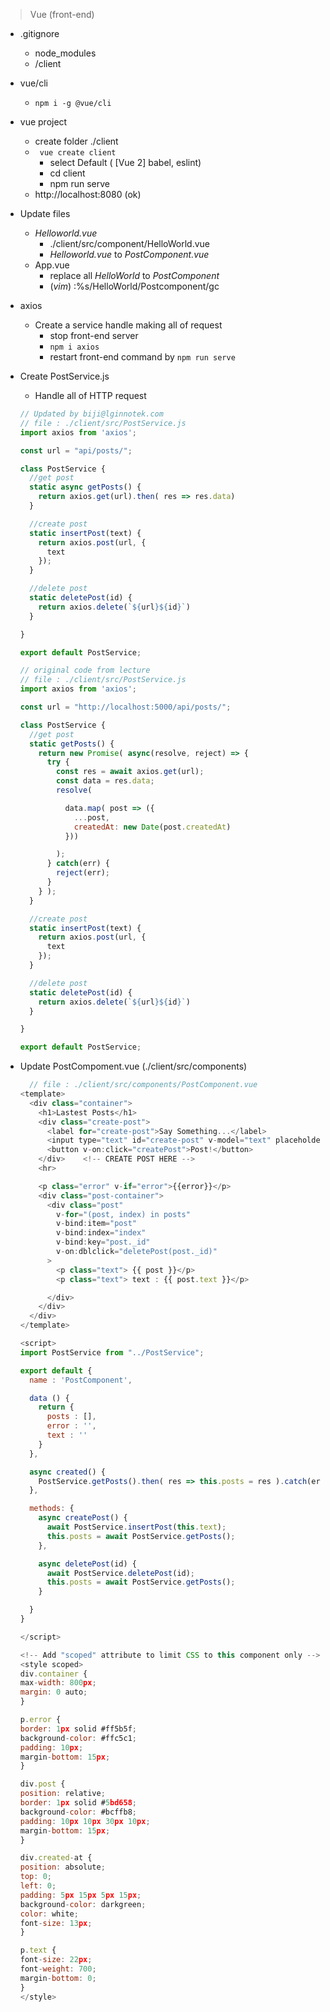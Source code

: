 > Vue (front-end)
> 
* .gitignore
  * node_modules
  * /client

* vue/cli
  * ```npm i -g @vue/cli```

* vue project
  * create folder ./client
  * ``` vue create client```
    * select Default ( [Vue 2] babel, eslint)
    * cd client
    * npm run serve
  * http://localhost:8080 (ok)

* Update files
  * *Helloworld.vue*
    * ./client/src/component/HelloWorld.vue
    * *Helloworld.vue* to *PostComponent.vue*
  * App.vue
    * replace all *HelloWorld* to *PostComponent*
    * (*vim*) :%s/HelloWorld/Postcomponent/gc

* axios
  * Create a service handle making all of request
    * stop front-end server
    * ```npm i axios```
    * restart front-end command by ```npm run serve```

* Create PostService.js
  * Handle all of HTTP request
  ```js
  // Updated by biji@lginnotek.com
  // file : ./client/src/PostService.js 
  import axios from 'axios';

  const url = "api/posts/";

  class PostService {
    //get post
    static async getPosts() {
      return axios.get(url).then( res => res.data)
    }

    //create post
    static insertPost(text) {
      return axios.post(url, {
        text
      });
    }

    //delete post
    static deletePost(id) {
      return axios.delete(`${url}${id}`)
    }

  }

  export default PostService;

  ```

  ```js
  // original code from lecture
  // file : ./client/src/PostService.js
  import axios from 'axios';

  const url = "http://localhost:5000/api/posts/";

  class PostService {
    //get post
    static getPosts() {
      return new Promise( async(resolve, reject) => {
        try {
          const res = await axios.get(url);
          const data = res.data;
          resolve(

            data.map( post => ({
              ...post,
              createdAt: new Date(post.createdAt)
            }))

          );
        } catch(err) {
          reject(err);
        }
      } );
    }

    //create post
    static insertPost(text) {
      return axios.post(url, {
        text
      });
    }

    //delete post
    static deletePost(id) {
      return axios.delete(`${url}${id}`)
    }

  }

  export default PostService;
  ```

* Update PostCompoment.vue (./client/src/components)
  ```js
    // file : ./client/src/components/PostComponent.vue
  <template>
    <div class="container">
      <h1>Lastest Posts</h1>
      <div class="create-post">
        <label for="create-post">Say Something...</label>
        <input type="text" id="create-post" v-model="text" placeholder="Create a post">
        <button v-on:click="createPost">Post!</button>
      </div>    <!-- CREATE POST HERE -->
      <hr>

      <p class="error" v-if="error">{{error}}</p>
      <div class="post-container">
        <div class="post"
          v-for="(post, index) in posts"
          v-bind:item="post"
          v-bind:index="index"
          v-bind:key="post._id" 
          v-on:dblclick="deletePost(post._id)"
        >
          <p class="text"> {{ post }}</p>
          <p class="text"> text : {{ post.text }}</p>

        </div>
      </div>
    </div>
  </template>

  <script>
  import PostService from "../PostService";

  export default {
    name : 'PostComponent',

    data () {
      return {
        posts : [],
        error : '',
        text : ''
      }
    },

    async created() {
      PostService.getPosts().then( res => this.posts = res ).catch(err=>this.error = err);
    },

    methods: {
      async createPost() {
        await PostService.insertPost(this.text);
        this.posts = await PostService.getPosts();
      },

      async deletePost(id) {
        await PostService.deletePost(id);
        this.posts = await PostService.getPosts();
      }

    }
  }

  </script>

  <!-- Add "scoped" attribute to limit CSS to this component only -->
  <style scoped>
  div.container {
  max-width: 800px;
  margin: 0 auto;
  }

  p.error {
  border: 1px solid #ff5b5f;
  background-color: #ffc5c1;
  padding: 10px;
  margin-bottom: 15px;
  }

  div.post {
  position: relative;
  border: 1px solid #5bd658;
  background-color: #bcffb8;
  padding: 10px 10px 30px 10px;
  margin-bottom: 15px;
  }

  div.created-at {
  position: absolute;
  top: 0;
  left: 0;
  padding: 5px 15px 5px 15px;
  background-color: darkgreen;
  color: white;
  font-size: 13px;
  }

  p.text {
  font-size: 22px;
  font-weight: 700;
  margin-bottom: 0;
  }
  </style>
  ```

  